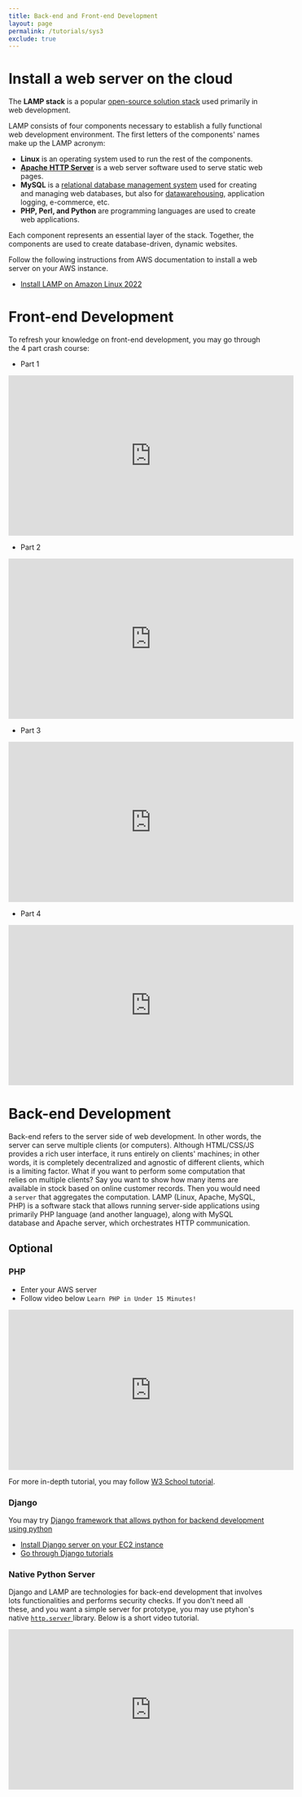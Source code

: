 ```yaml
---
title: Back-end and Front-end Development
layout: page
permalink: /tutorials/sys3
exclude: true
---
```


# Install a web server on the cloud

The **LAMP stack** is a popular [open-source solution stack](https://phoenixnap.com/glossary/what-is-open-source) used primarily in web development.

LAMP consists of four components necessary to establish a fully functional web development environment. The first letters of the components' names make up the LAMP acronym:

* **Linux** is an operating system used to run the rest of the components.
* [**Apache** **HTTP Server**](https://phoenixnap.com/kb/install-apache-on-centos-7) is a web server software used to serve static web pages.
* **MySQL** is a [relational database management system](https://phoenixnap.com/kb/what-is-a-relational-database) used for creating and managing web databases, but also for [data](https://phoenixnap.com/kb/best-database-software)[warehousing](https://phoenixnap.com/kb/data-warehouse-architecture-explained), application logging, e-commerce, etc.
* **PHP, Perl, and Python** are programming languages are used to create web applications.

Each component represents an essential layer of the stack. Together, the components are used to create database-driven, dynamic websites.

 Follow the following instructions from AWS documentation to install a web server on your AWS instance.
*  [Install LAMP on Amazon Linux 2022](https://docs.aws.amazon.com/AWSEC2/latest/UserGuide/ec2-lamp-amazon-linux-2022.html)


# Front-end Development
To refresh your knowledge on front-end development, you may go through the 4 part crash course:
* Part 1
<iframe width="560" height="315" src="https://www.youtube.com/embed/O9Uauq-Gd0c" title="YouTube video player" frameborder="0" allow="accelerometer; autoplay; clipboard-write; encrypted-media; gyroscope; picture-in-picture" allowfullscreen></iframe>

* Part 2
<iframe width="560" height="315" src="https://www.youtube.com/embed/d5HnAlAFt40" title="YouTube video player" frameborder="0" allow="accelerometer; autoplay; clipboard-write; encrypted-media; gyroscope; picture-in-picture" allowfullscreen></iframe>

* Part 3
<iframe width="560" height="315" src="https://www.youtube.com/embed/SkuHUUyCKIw" title="YouTube video player" frameborder="0" allow="accelerometer; autoplay; clipboard-write; encrypted-media; gyroscope; picture-in-picture" allowfullscreen></iframe>

* Part 4
<iframe width="560" height="315" src="https://www.youtube.com/embed/5OCrKVNqCcs" title="YouTube video player" frameborder="0" allow="accelerometer; autoplay; clipboard-write; encrypted-media; gyroscope; picture-in-picture" allowfullscreen></iframe>
<br>


# Back-end Development
Back-end refers to the server side of web development. In other words, the server can serve multiple clients (or computers). Although HTML/CSS/JS provides a rich user interface, it runs entirely on clients' machines; in other words, it is completely decentralized and agnostic of different clients, which is a limiting factor. What if you want to perform some computation that relies on multiple clients? Say you want to show how many items are available in stock based on online customer records. Then you would need a `server` that aggregates the computation. LAMP (Linux, Apache, MySQL, PHP) is a software stack that allows running server-side applications using primarily PHP language (and another language),  along with MySQL database and Apache server, which orchestrates HTTP communication.
## Optional
### PHP

* Enter your AWS server
* Follow video below `Learn PHP in Under 15 Minutes!`

<iframe width="560" height="315" src="https://www.youtube.com/embed/ysJjgzcZOPY" title="YouTube video player" frameborder="0" allow="accelerometer; autoplay; clipboard-write; encrypted-media; gyroscope; picture-in-picture" allowfullscreen></iframe>

For more in-depth tutorial, you may follow [W3 School tutorial](https://www.w3schools.com/php/default.asp).


### Django
You may try [Django framework that allows python  for backend development using python](https://www.w3schools.com/django/)
* [Install Django server on your EC2 instance ](https://docs.djangoproject.com/en/4.0/topics/install/)
* [Go through Django tutorials](https://www.w3schools.com/django/)


### Native Python Server
Django and LAMP are technologies for back-end development that involves lots functionalities and performs security checks. If you don't need all these, and you want a simple server for prototype, you may use ptyhon's native [`http.server` ](https://docs.python.org/3/library/http.server.html) library. Below is a short video tutorial.

<iframe width="560" height="315" src="https://www.youtube.com/embed/hFNZ6kdBgO0" title="YouTube video player" frameborder="0" allow="accelerometer; autoplay; clipboard-write; encrypted-media; gyroscope; picture-in-picture" allowfullscreen></iframe>